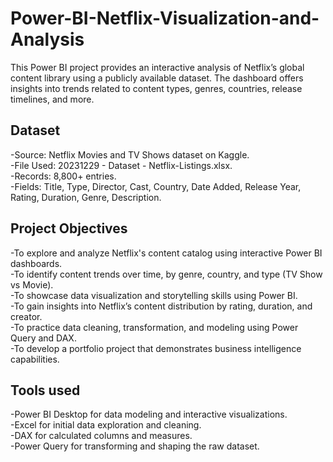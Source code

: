 # Power-BI-Netflix-Visualization-and-Analysis
This Power BI project provides an interactive analysis of Netflix’s global content library using a publicly available dataset. The dashboard offers insights into trends related to content types, genres, countries, release timelines, and more. 

## Dataset 
-Source: Netflix Movies and TV Shows dataset on Kaggle.<br />
-File Used: 20231229 - Dataset - Netflix-Listings.xlsx.<br />
-Records: 8,800+ entries.<br />
-Fields: Title, Type, Director, Cast, Country, Date Added, Release Year, Rating, Duration, Genre, Description.<br />

## Project Objectives

-To explore and analyze Netflix's content catalog using interactive Power BI dashboards.<br />
-To identify content trends over time, by genre, country, and type (TV Show vs Movie).<br />
-To showcase data visualization and storytelling skills using Power BI.<br />
-To gain insights into Netflix’s content distribution by rating, duration, and creator.<br />
-To practice data cleaning, transformation, and modeling using Power Query and DAX.<br />
-To develop a portfolio project that demonstrates business intelligence capabilities.<br />

## Tools used

-Power BI Desktop for data modeling and interactive visualizations.<br />
-Excel for initial data exploration and cleaning.<br />
-DAX for calculated columns and measures.<br />
-Power Query for transforming and shaping the raw dataset.<br />

